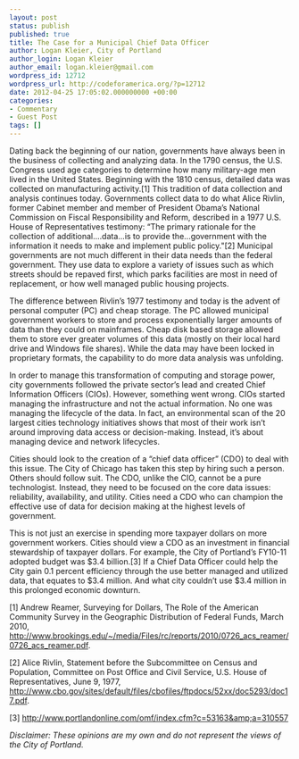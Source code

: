 ```yaml
---
layout: post
status: publish
published: true
title: The Case for a Municipal Chief Data Officer
author: Logan Kleier, City of Portland
author_login: Logan Kleier
author_email: logan.kleier@gmail.com
wordpress_id: 12712
wordpress_url: http://codeforamerica.org/?p=12712
date: 2012-04-25 17:05:02.000000000 +00:00
categories:
- Commentary
- Guest Post
tags: []
---
```

Dating back the beginning of our nation, governments have always been in the business of collecting and analyzing data. In the 1790 census, the U.S. Congress used age categories to determine how many military-age men lived in the United States. Beginning with the 1810 census, detailed data was collected on manufacturing activity.[1] This tradition of data collection and analysis continues today. Governments collect data to do what Alice Rivlin, former Cabinet member and member of President Obama’s National Commission on Fiscal Responsibility and Reform, described in a 1977 U.S. House of Representatives testimony: “The primary rationale for the collection of additional....data...is to provide the...government with the information it needs to make and implement public policy."[2] Municipal governments are not much different in their data needs than the federal government. They use data to explore a variety of issues such as which streets should be repaved first, which parks facilities are most in need of replacement, or how well managed public housing projects.

The difference between Rivlin’s 1977 testimony and today is the advent of personal computer (PC) and cheap storage. The PC allowed municipal government workers to store and process exponentially larger amounts of data than they could on mainframes. Cheap disk based storage allowed them to store ever greater volumes of this data (mostly on their local hard drive and Windows file shares). While the data may have been locked in proprietary formats, the capability to do more data analysis was unfolding.

In order to manage this transformation of computing and storage power, city governments followed the private sector’s lead and created Chief Information Officers (CIOs). However, something went wrong. CIOs started managing the infrastructure and not the actual information. No one was managing the lifecycle of the data. In fact, an environmental scan of the 20 largest cities technology initiatives shows that most of their work isn’t around improving data access or decision-making. Instead, it’s about managing device and network lifecycles.

Cities should look to the creation of a “chief data officer” (CDO) to deal with this issue. The City of Chicago has taken this step by hiring such a person. Others should follow suit. The CDO, unlike the CIO, cannot be a pure technologist. Instead, they need to be focused on the core data issues: reliability, availability, and utility. Cities need a CDO who can champion the effective use of data for decision making at the highest levels of government.

This is not just an exercise in spending more taxpayer dollars on more government workers. Cities should view a CDO as an investment in financial stewardship of taxpayer dollars. For example, the City of Portland’s FY10-11 adopted budget was $3.4 billion.[3] If a Chief Data Officer could help the City gain 0.1 percent efficiency through the use better managed and utilized data, that equates to $3.4 million. And what city couldn’t use $3.4 million in this prolonged economic downturn.

[1] Andrew Reamer, Surveying for Dollars, The Role of the American Community Survey in the Geographic Distribution of Federal Funds, March 2010, <a href="http://www.brookings.edu/~/media/Files/rc/reports/2010/0726_acs_reamer/0726_acs_reamer.pdf" target="_blank">http://www.brookings.edu/~/media/Files/rc/reports/2010/0726_acs_reamer/0726_acs_reamer.pdf</a>.

[2] Alice Rivlin, Statement before the Subcommittee on Census and Population, Committee on Post Office and Civil Service, U.S. House of Representatives, June 9, 1977, <a href="http://www.cbo.gov/sites/default/files/cbofiles/ftpdocs/52xx/doc5293/doc17.pdf" target="_blank">http://www.cbo.gov/sites/default/files/cbofiles/ftpdocs/52xx/doc5293/doc17.pdf</a>.

[3] <a href="http://www.portlandonline.com/omf/index.cfm?c=53163&amp;a=310557" target="_blank">http://www.portlandonline.com/omf/index.cfm?c=53163&amp;a=310557</a>



<em>Disclaimer: These opinions are my own and do not represent the views of the City of Portland.</em>
